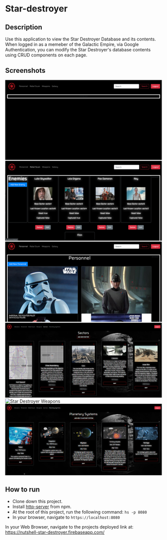 # Star-destroyer

## Description
Use this application to view the Star Destroyer Database and its contents. When logged in as a memeber of the Galactic Empire, via Google Authentication, you can modify the Star Destroyer's database contents using CRUD components on each page.

## Screenshots
![Star Destroyer Preview](https://raw.githubusercontent.com/nss-evening-cohort-10/nutshell-star-destroyer/master/src/screenshots/mainview.png)
![Star Destroyer Preview](https://raw.githubusercontent.com/nss-evening-cohort-10/nutshell-star-destroyer/master/src/screenshots/enemiesview.png)
![Star Destroyer Preview](https://raw.githubusercontent.com/nss-evening-cohort-10/nutshell-star-destroyer/master/src/screenshots/personnelview.png)
![Star Destroyer Sectors](https://raw.githubusercontent.com/nss-evening-cohort-10/nutshell-star-destroyer/master/src/screenshots/sectorsScreenshot.PNG)
![Star Destroyer Weapons](https://user-images.githubusercontent.com/51214463/71315990-4bfa1e80-242e-11ea-8b16-bba6a1f05ccb.PNG)
![Star Destroyer Planetary Systems](https://raw.githubusercontent.com/nss-evening-cohort-10/nutshell-star-destroyer/master/src/screenshots/planetarySystemsScreenshot.PNG)
 

## How to run
* Clone down this project.
* Install [http-server](https://www.npmjs.com/package/http-server) from npm.
* At the root of this project, run the following command: `hs -p 8080`
* In your browser, navigate to `https://localhost:8080`

 In your Web Browser, navigate to the projects deployed link at: https://nutshell-star-destroyer.firebaseapp.com/